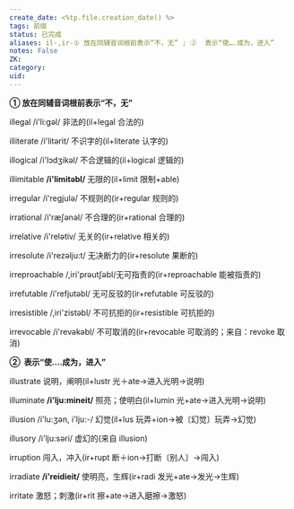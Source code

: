 ```yaml
---
create_date: <%tp.file.creation_date() %>
tags: 前缀
status: 已完成 
aliases: il-,ir-① 放在同辅音词根前表示“不，无” ; ②  表示“使….成为，进入”
notes: False
ZK: 
category: 
uid: 
---
```



**① 放在同辅音词根前表示“不，无”** 

illegal /i'li:gəl/ 非法的(il+legal 合法的) 

illiterate /i'litərit/ 不识字的(il+literate 认字的) 

illogical /i'lɔdʒikəl/ 不合逻辑的(il+logical 逻辑的) 

illimitable **/i'limitəbl/** 无限的(il+limit 限制+able) 

irregular /i'regjulə/ 不规则的(ir+regular 规则的) 

irrational /i'ræʃənəl/ 不合理的(ir+rational 合理的) 

irrelative /i'relətiv/ 无关的(ir+relative 相关的) 

irresolute /i'rezəlju:t/ 无决断力的(ir+resolute 果断的) 

irreproachable /,iri'prəutʃəbl/无可指责的(ir+reproachable 能被指责的)

irrefutable /i'refjutəbl/ 无可反驳的(ir+refutable 可反驳的) 

irresistible /,iri'zistəbl/ 不可抗拒的(ir+resistible 可抗拒的) 

irrevocable /i'revəkəbl/ 不可取消的(ir+revocable 可取消的；来自：revoke 取消)

**②  表示“使….成为，进入”**

illustrate 说明，阐明(il+lustr 光＋ate→进入光明→说明) 

illuminate **/i'lju:mineit/** 照亮；使明白(il+lumin 光+ate→进入光明→说明)

illusion /i'lu:ʒən, i'lju:-/ 幻觉(il+lus 玩弄+ion→被〔幻觉〕玩弄→幻觉)

illusory /i'lju:səri/ 虚幻的(来自 illusion)

irruption 闯入，冲入(ir+rupt 断＋ion→打断〔别人〕→闯入) 

irradiate **/i'reidieit/** 使明亮，生辉(ir+radi 发光+ate→发光→生辉)

irritate 激怒；刺激(ir+rit 擦+ate→进入磨擦→激怒)